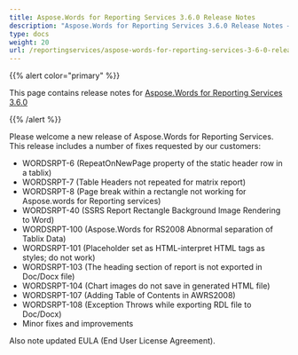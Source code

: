 ```yaml
---
title: Aspose.Words for Reporting Services 3.6.0 Release Notes
description: "Aspose.Words for Reporting Services 3.6.0 Release Notes – learn about the latest updates and fixes."
type: docs
weight: 20
url: /reportingservices/aspose-words-for-reporting-services-3-6-0-release-notes/
---
```


{{% alert color="primary" %}} 

This page contains release notes for [Aspose.Words for Reporting Services 3.6.0](http://www.aspose.com/downloads/words/reportingservices/new-releases/aspose.words-for-reporting-services-3.6.0/)

{{% /alert %}} 

Please welcome a new release of Aspose.Words for 
Reporting Services. This release includes a number of fixes requested by our 
customers: 

- WORDSRPT-6
  (RepeatOnNewPage property of the static header row in a 
  tablix) 
- WORDSRPT-7
  (Table Headers not repeated for matrix 
  report) 
- WORDSRPT-8
  (Page break within a rectangle not working for Aspose.words for Reporting 
  services) 
- WORDSRPT-40
  (SSRS Report Rectangle Background Image Rendering to 
  Word) 
- WORDSRPT-100
  (Aspose.Words for RS2008 Abnormal separation of Tablix 
  Data) 
- WORDSRPT-101
  (Placeholder set as HTML-interpret HTML tags as styles; do not 
  work) 
- WORDSRPT-103
  (The heading section of report is not exported in Doc/Docx 
  file) 
- WORDSRPT-104
  (Chart images do not save in generated HTML file) 
- WORDSRPT-107
  (Adding Table of Contents in 
  AWRS2008) 
- WORDSRPT-108
  (Exception Throws while exporting RDL file to 
  Doc/Docx) 
- Minor fixes
  and improvements 

Also note updated EULA (End User License 
Agreement). 
